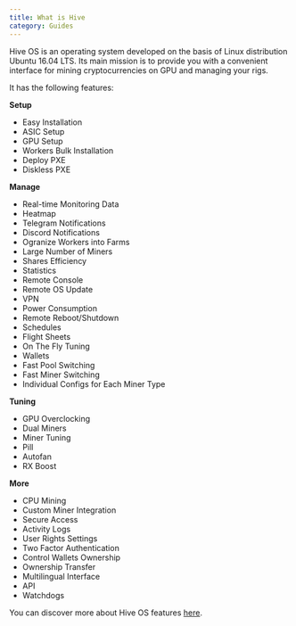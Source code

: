 ```yaml
---
title: What is Hive
category: Guides
---
```


Hive OS is an operating system developed on the basis of Linux distribution Ubuntu 16.04 LTS. Its main mission is to provide you with a convenient interface for mining cryptocurrencies on GPU and managing your rigs.

It has the following features:

**Setup**
- Easy Installation
- ASIC Setup
- GPU Setup
- Workers Bulk Installation
- Deploy PXE
- Diskless PXE

**Manage**
- Real-time Monitoring Data
- Heatmap
- Telegram Notifications
- Discord Notifications
- Ogranize Workers into Farms
- Large Number of Miners
- Shares Efficiency
- Statistics
- Remote Console
- Remote OS Update
- VPN
- Power Consumption
- Remote Reboot/Shutdown
- Schedules
- Flight Sheets
- On The Fly Tuning
- Wallets
- Fast Pool Switching
- Fast Miner Switching
- Individual Configs for Each Miner Type

**Tuning**
- GPU Overclocking
- Dual Miners
- Miner Tuning
- Pill
- Autofan
- RX Boost

**More**
- CPU Mining
- Custom Miner Integration
- Secure Access
- Activity Logs
- User Rights Settings
- Two Factor Authentication
- Control Wallets Ownership
- Ownership Transfer
- Multilingual Interface
- API
- Watchdogs

You can discover more about Hive OS features <a href="https://hiveos.farm/features/">here</a>.
